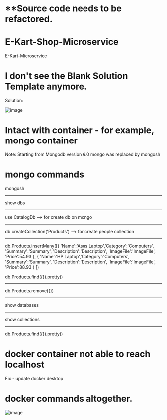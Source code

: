 # **Source code needs to be refactored.
# E-Kart-Shop-Microservice
E-Kart-Microservice

# I don't see the Blank Solution Template anymore.
Solution:

![image](https://github.com/GyanendraDevops18/E-Kart-Shop-Microservice/assets/40474661/a047f4c1-b8dc-47b6-a759-35579d15e2d5)

# Intact with container - for example, mongo container

Note: Starting from Mongodb version 6.0 mongo was replaced by mongosh

# mongo commands
mongosh <hr>
show dbs <hr>
use CatalogDb  --> for create db on mongo <hr>
db.createCollection('Products')  --> for create people collection <hr>

db.Products.insertMany([{ 'Name':'Asus Laptop','Category':'Computers', 'Summary':'Summary', 'Description':'Description', 'ImageFile':'ImageFile', 'Price':54.93 }, { 'Name':'HP Laptop','Category':'Computers', 'Summary':'Summary', 'Description':'Description', 'ImageFile':'ImageFile', 'Price':88.93 } ])

db.Products.find({}).pretty()<hr>
db.Products.remove({})<hr>

show databases<hr>
show collections<hr>
db.Products.find({}).pretty()

# docker container not able to reach localhost
Fix - update docker desktop

# docker commands altogether.
![image](https://github.com/GyanendraDevops18/E-Kart-Shop-Microservice/assets/40474661/c5668e65-7a59-4035-8467-11fa83753f66)




